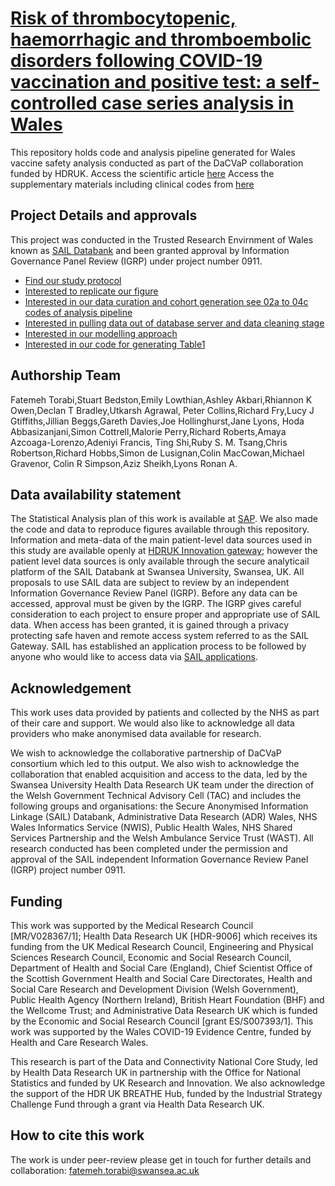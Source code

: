 # [Risk of thrombocytopenic, haemorrhagic and thromboembolic disorders following COVID-19 vaccination and positive test: a self-controlled case series analysis in Wales](https://www.nature.com/articles/s41598-022-20118-6)

This repository holds code and analysis pipeline generated for Wales vaccine safety analysis conducted as part of the DaCVaP collaboration funded by HDRUK. 
Access the scientific article [here](https://www.ncbi.nlm.nih.gov/pmc/articles/PMC9524320/#MOESM1)
Access the supplementary materials including clinical codes from [here](https://www.ncbi.nlm.nih.gov/pmc/articles/PMC9524320/bin/41598_2022_20118_MOESM1_ESM.pdf)

## Project Details and approvals

This project was conducted in the Trusted Research Envirnment of Wales known as [SAIL Databank](https://www.saildatabank.com/) and been granted approval by Information Governance Panel Review (IGRP) under project number 0911.

* [Find our study protocol](https://github.com/HDRUK/DaCVaP/tree/main/SAPs)
* [Interested to replicate our figure](https://github.com/HDRUK/DaCVaP/tree/main/Wales/Figure%202)
* [Interested in our data curation and cohort generation see 02a to 04c codes of analysis pipeline](https://github.com/HDRUK/DaCVaP/tree/main/Wales)
* [Interested in pulling data out of database server and data cleaning stage](https://github.com/HDRUK/DaCVaP/blob/main/Wales/06b_tidy.r)
* [Interested in our modelling approach](https://github.com/HDRUK/DaCVaP/blob/main/Wales/08b_sccs_model_fit_collapse_controls.rmd)
* [Interested in our code for generating Table1](https://github.com/HDRUK/DaCVaP/blob/main/Wales/08c_TableOne.rmd)


## Authorship Team

Fatemeh Torabi,Stuart Bedston,Emily Lowthian,Ashley Akbari,Rhiannon K Owen,Declan T Bradley,Utkarsh Agrawal,
Peter Collins,Richard Fry,Lucy J Gtiffiths,Jillian Beggs,Gareth Davies,Joe Hollinghurst,Jane Lyons,
Hoda Abbasizanjani,Simon Cottrell,Malorie Perry,Richard Roberts,Amaya Azcoaga-Lorenzo,Adeniyi Francis,
Ting Shi,Ruby S. M. Tsang,Chris Robertson,Richard Hobbs,Simon de Lusignan,Colin MacCowan,Michael Gravenor,
Colin R Simpson,Aziz Sheikh,Lyons Ronan A.

## Data availability statement 

The Statistical Analysis plan of this work is available at [SAP](https://github.com/HDRUK/DaCVaP/blob/main/Wales/SAP/Workplan%20-%20Vaccine%20Safety.pdf). 
We also made the code and data to reproduce figures available through this repository. 
Information and meta-data of the main patient-level data sources used in this study are available openly at [HDRUK Innovation gateway](https://www.healthdatagateway.org/); 
however the patient level data sources is only available through the secure analyticail platform of the SAIL Databank at Swansea University, Swansea, UK. 
All proposals to use SAIL data are subject to review by an independent Information Governance Review Panel (IGRP). Before any data can be accessed, approval must be given by the IGRP. The IGRP gives careful consideration to each project to ensure proper and appropriate use of SAIL data. When access has been granted, it is gained through a privacy protecting safe haven and remote access system referred to as the SAIL Gateway. SAIL has established an application process to be followed by anyone who would like to access data via [SAIL applications](https://www.saildatabank.com/application-process/).

## Acknowledgement

This work uses data provided by patients and collected by the NHS as part of their care and support. We would also like to acknowledge all data providers who make anonymised data available for research. 

We wish to acknowledge the collaborative partnership of DaCVaP consortium which led to this output. We also wish to acknowledge the collaboration that enabled acquisition and access to the data, led by the Swansea University Health Data Research UK team under the direction of the Welsh Government Technical Advisory Cell (TAC) and includes the following groups and organisations: the Secure Anonymised Information Linkage (SAIL) Databank, Administrative Data Research (ADR) Wales, NHS Wales Informatics Service (NWIS), Public Health Wales, NHS Shared Services Partnership and the Welsh Ambulance Service Trust (WAST). All research conducted has been completed under the permission and approval of the SAIL independent Information Governance Review Panel (IGRP) project number 0911.  

## Funding

This work was supported by the Medical Research Council [MR/V028367/1]; Health Data Research UK [HDR-9006] which receives its funding from the UK Medical Research Council, Engineering and Physical Sciences Research Council, Economic and Social Research Council, Department of Health and Social Care (England), Chief Scientist Office of the Scottish Government Health and Social Care Directorates, Health and Social Care Research and Development Division (Welsh Government), Public Health Agency (Northern Ireland), British Heart Foundation (BHF) and the Wellcome Trust; and Administrative Data Research UK which is funded by the Economic and Social Research Council [grant ES/S007393/1]. This work was supported by the Wales COVID-19 Evidence Centre, funded by Health and Care Research Wales. 

This research is part of the Data and Connectivity National Core Study, led by Health Data Research UK in partnership with the Office for National Statistics and funded by UK Research and Innovation. We also acknowledge the support of the HDR UK BREATHE Hub, funded by the Industrial Strategy Challenge Fund through a grant via Health Data Research UK. 

## How to cite this work

The work is under peer-review please get in touch for further details and collaboration: fatemeh.torabi@swansea.ac.uk

